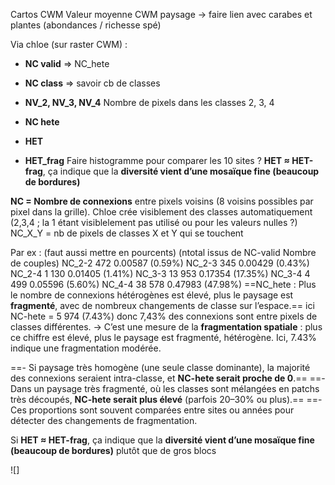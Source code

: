 
Cartos CWM
Valeur moyenne CWM paysage → faire lien avec carabes et plantes (abondances / richesse spé)


Via chloe (sur raster CWM) : 

- **NC valid** => NC_hete
- **NC class** => savoir cb de classes
- **NV_2, NV_3, NV_4**	Nombre de pixels dans les classes 2, 3, 4	
- **NC hete** 

- **HET**
- **HET_frag**
Faire histogramme pour comparer les 10 sites ?
**HET ≈ HET-frag**, ça indique que la **diversité vient d’une mosaïque fine (beaucoup de bordures)**



**NC = Nombre de connexions** entre pixels voisins (8 voisins possibles par pixel dans la grille).
Chloe crée visiblement des classes automatiquement (2,3,4 ; la 1 étant visiblelement pas utilisé ou pour les valeurs nulles ?)
NC_X_Y = nb de pixels de classes X et Y qui se touchent 

Par ex : (faut aussi mettre en pourcents) (ntotal issus de NC-valid	Nombre de couples)
	NC_2-2	472	0.00587 (0.59%)
	NC_2-3	345	0.00429 (0.43%)
	NC_2-4	1 130	0.01405 (1.41%)
	NC_3-3	13 953	0.17354 (17.35%)
	NC_3-4	4 499	0.05596 (5.60%)
	NC_4-4	38 578	0.47983 (47.98%)
==NC_hete : Plus le nombre de connexions hétérogènes est élevé, plus le paysage est **fragmenté**, avec de nombreux changements de classe sur l’espace.==
ici NC-hete = 5 974 (7.43%) donc 7,43% des connexions sont entre pixels de classes différentes.   → C’est une mesure de la **fragmentation spatiale** : plus ce chiffre est élevé, plus le paysage est fragmenté, hétérogène. Ici, 7.43% indique une fragmentation modérée.

==- Si paysage très homogène (une seule classe dominante), la majorité des connexions seraient intra-classe, et **NC-hete serait proche de 0**.==
==- Dans un paysage très fragmenté, où les classes sont mélangées en patchs très découpés, **NC-hete serait plus élevé** (parfois 20–30% ou plus).==
==- Ces proportions sont souvent comparées entre sites ou années pour détecter des changements de fragmentation.

Si **HET ≈ HET-frag**, ça indique que la **diversité vient d’une mosaïque fine (beaucoup de bordures)** plutôt que de gros blocs


![]